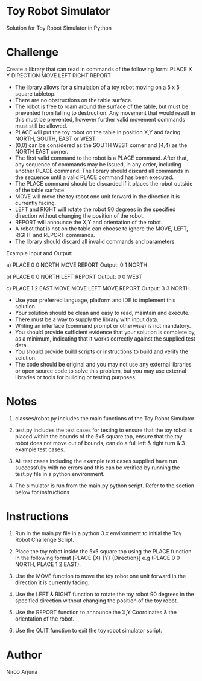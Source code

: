 # Toy Robot Simulator
Solution for Toy Robot Simulator in Python

# Challenge
Create a library that can read in commands of the following form:
PLACE X Y DIRECTION
MOVE
LEFT
RIGHT
REPORT

- The library allows for a simulation of a toy robot moving on a 5 x 5 square tabletop.
- There are no obstructions on the table surface.
- The robot is free to roam around the surface of the table, but must be prevented from falling to destruction. Any movement that would result in this must be prevented, however further valid movement commands must still be allowed.
- PLACE will put the toy robot on the table in position X,Y and facing NORTH, SOUTH, EAST or WEST.
- (0,0) can be considered as the SOUTH WEST corner and (4,4) as the NORTH EAST corner.
- The first valid command to the robot is a PLACE command. After that, any sequence of commands may be issued, in any order, including another PLACE command. The library should discard all commands in the sequence until a valid PLACE command has been executed.
- The PLACE command should be discarded if it places the robot outside of the table surface.
- MOVE will move the toy robot one unit forward in the direction it is currently facing.
- LEFT and RIGHT will rotate the robot 90 degrees in the specified direction without changing the position of the robot.
- REPORT will announce the X,Y and orientation of the robot.
- A robot that is not on the table can choose to ignore the MOVE, LEFT, RIGHT and REPORT commands.
- The library should discard all invalid commands and parameters.

Example Input and Output:

a)
PLACE 0 0 NORTH
MOVE
REPORT
Output: 0 1 NORTH

b)
PLACE 0 0 NORTH
LEFT
REPORT
Output: 0 0 WEST

c)
PLACE 1 2 EAST
MOVE
MOVE
LEFT
MOVE
REPORT
Output: 3 3 NORTH

- Use your preferred language, platform and IDE to implement this solution.
- Your solution should be clean and easy to read, maintain and execute.
- There must be a way to supply the library with input data. 
- Writing an interface (command prompt or otherwise) is not mandatory.
- You should provide sufficient evidence that your solution is complete by, as a minimum, indicating that it works correctly against the supplied test data.
- You should provide build scripts or instructions to build and verify the solution.
- The code should be original and you may not use any external libraries or open source code to solve this problem, but you may use external libraries or tools for building or testing purposes.

# Notes
1. classes/robot.py includes the main functions of the Toy Robot Simulator

2. test.py includes the test cases for testing to ensure that the toy robot is placed within the bounds of the 5x5 square top, ensure that the toy robot does not move out of bounds, can do a full left & right turn & 3 example test cases.

3. All test cases including the example test cases supplied have run successfully with no errors and this can be verified by running the test.py file in a python environment.

4. The simulator is run from the main.py python script. Refer to the section below for instructions

# Instructions
1. Run in the main.py file in a python 3.x environment to initial the Toy Robot Challenge Script.

2. Place the toy robot inside the 5x5 square top using the PLACE function in the following format [PLACE {X} {Y} {Direction}]
e.g (PLACE 0 0 NORTH, PLACE 1 2 EAST).

3. Use the MOVE function to move the toy robot one unit forward in the direction it is currently facing.

4. Use the LEFT & RIGHT function to rotate the toy robot 90 degrees in the specified direction without changing the position of the toy robot.

5. Use the REPORT function to announce the X,Y Coordinates & the orientation of the robot.

5. Use the QUIT function to exit the toy robot simulator script.

# Author
Niroo Arjuna
